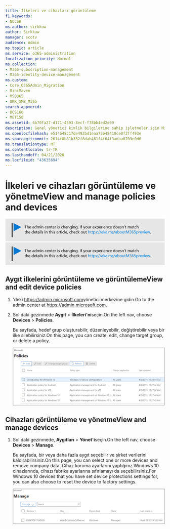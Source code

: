 ```yaml
---
title: İlkeleri ve cihazları görüntüleme
f1.keywords:
- NOCSH
ms.author: sirkkuw
author: Sirkkuw
manager: scotv
audience: Admin
ms.topic: article
ms.service: o365-administration
localization_priority: Normal
ms.collection:
- M365-subscription-management
- M365-identity-device-management
ms.custom:
- Core_O365Admin_Migration
- MiniMaven
- MSB365
- OKR_SMB_M365
search.appverid:
- BCS160
- MET150
ms.assetid: 6b70fa27-d171-4593-8ecf-f78bb4ed2e99
description: Genel yönetici kimlik bilgilerine sahip işletmeler için Microsoft 365'te oturum açtırarak aygıt ilkelerini ve eylemlerini görüntüleyin.
ms.openlocfilehash: e514b48c17de492bd1eaa75b48418ce0f2ff493e
ms.sourcegitcommit: 2614f8b81b332f8dab461f4f64f3adaa6703e0d6
ms.translationtype: MT
ms.contentlocale: tr-TR
ms.lasthandoff: 04/21/2020
ms.locfileid: "43635694"
---
```

# <a name="view-and-manage-policies-and-devices"></a><span data-ttu-id="2648e-103">İlkeleri ve cihazları görüntüleme ve yönetme</span><span class="sxs-lookup"><span data-stu-id="2648e-103">View and manage policies and devices</span></span>

<span data-ttu-id="2648e-104">[![Yönetim merkezinin değiştiğini size bildirmeye yarayan etiket ve daha fazla ayrıntıyı aka.ms/aboutM365preview sayfasında bulabilirsiniz.](../media/m365admincenterchanging.png)](https://docs.microsoft.com/office365/admin/microsoft-365-admin-center-preview)</span><span class="sxs-lookup"><span data-stu-id="2648e-104">[![Label to let you know the admin center is changing and you can find more details at aka.ms/aboutM365preview.](../media/m365admincenterchanging.png)](https://docs.microsoft.com/office365/admin/microsoft-365-admin-center-preview)</span></span>

## <a name="view-and-edit-device-policies"></a><span data-ttu-id="2648e-105">Aygıt ilkelerini görüntüleme ve görüntüleme</span><span class="sxs-lookup"><span data-stu-id="2648e-105">View and edit device policies</span></span>

1.  <span data-ttu-id="2648e-106">'deki <a href="https://go.microsoft.com/fwlink/p/?linkid=837890" target="_blank">https://admin.microsoft.com</a>yönetici merkezine gidin.</span><span class="sxs-lookup"><span data-stu-id="2648e-106">Go to the admin center at <a href="https://go.microsoft.com/fwlink/p/?linkid=837890" target="_blank">https://admin.microsoft.com</a>.</span></span>
2. <span data-ttu-id="2648e-107">Sol daki gezinmede **Aygıt** \> **İlkeleri'ni**seçin.</span><span class="sxs-lookup"><span data-stu-id="2648e-107">On the left nav, choose **Devices** \> **Policies**.</span></span>

    <span data-ttu-id="2648e-108">Bu sayfada, hedef grup oluşturabilir, düzenleyebilir, değiştirebilir veya bir ilke silebilirsiniz.</span><span class="sxs-lookup"><span data-stu-id="2648e-108">On this page, you can create, edit, change target group, or delete a policy.</span></span>

    ![Screenshot of the Policies page](../media/devicepolicies.png)
  
## <a name="view-and-manage-devices"></a><span data-ttu-id="2648e-110">Cihazları görüntüleme ve yönetme</span><span class="sxs-lookup"><span data-stu-id="2648e-110">View and manage devices</span></span>

1. <span data-ttu-id="2648e-111">Sol daki gezinmede, **Aygıtları** \> **Yönet'i**seçin.</span><span class="sxs-lookup"><span data-stu-id="2648e-111">On the left nav, choose **Devices** \> **Manage**.</span></span> 
    
    <span data-ttu-id="2648e-112">Bu sayfada, bir veya daha fazla aygıt seçebilir ve şirket verilerini kaldırabilirsiniz.</span><span class="sxs-lookup"><span data-stu-id="2648e-112">On this page, you can select one or more devices and remove company data.</span></span> <span data-ttu-id="2648e-113">Cihaz koruma ayarlarını yaptığınız Windows 10 cihazlarında, cihazı fabrika ayarlarına sıfırlamayı da seçebilirsiniz.</span><span class="sxs-lookup"><span data-stu-id="2648e-113">For Windows 10 devices that you have set device protections settings for, you can also choose to reset the device to factory settings.</span></span>
  
   ![Aygıtlar sayfasını yönetme](../media/devicesmanage.png)

